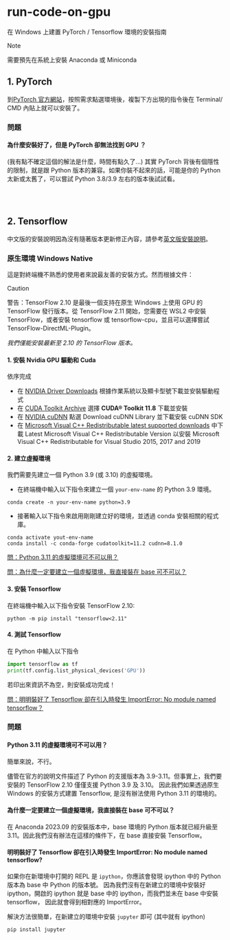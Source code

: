 # run-code-on-gpu
在 Windows 上建置 PyTorch / Tensorflow 環境的安裝指南

> [!NOTE]  
> 需要預先在系統上安裝 Anaconda 或 Miniconda

## 1. PyTorch
到[PyTorch 官方網站](https://pytorch.org/)，按照需求點選環境後，複製下方出現的指令後在 Terminal/ CMD 內貼上就可以安裝了。

### 問題

#### 為什麼安裝好了，但是 PyTorch 卻無法找到 GPU ？
(我有點不確定這個的解法是什麼，時間有點久了...) 其實 PyTorch 背後有個隱性的限制，就是跟 Python 版本的兼容。如果你裝不起來的話，可能是你的 Python 太新或太舊了，可以嘗試 Python 3.8/3.9 左右的版本後試試看。

<br><br>

## 2. Tensorflow 
中文版的安裝說明因為沒有隨著版本更新修正內容，請參考[英文版安裝說明](https://www.tensorflow.org/install/pip#windows-native)。

### 原生環境 Windows Native
這是對終端機不熟悉的使用者來說最友善的安裝方式。然而根據文件：

> [!CAUTION]
> 警告：TensorFlow 2.10 是最後一個支持在原生 Windows 上使用 GPU 的 TensorFlow 發行版本。從 TensorFlow 2.11 開始，您需要在 WSL2 中安裝 TensorFlow，或者安裝 tensorflow 或 tensorflow-cpu，並且可以選擇嘗試 TensorFlow-DirectML-Plugin。

*我們僅能安裝最新至 2.10 的 TensorFlow 版本。*

#### 1. 安裝 Nvidia GPU 驅動和 Cuda
依序完成
* 在 [NVIDIA Driver Downloads](https://www.nvidia.com/download/index.aspx?lang=en-us) 根據作業系統以及顯卡型號下載並安裝驅動程式
* 在 [CUDA Toolkit Archive](https://developer.nvidia.com/cuda-toolkit-archive) 選擇 **CUDA® Toolkit 11.8** 下載並安裝
* 在 [NVIDIA cuDNN](https://developer.nvidia.com/cudnn) 點選 Download cuDNN Library 並下載安裝 cuDNN SDK
* 在 [Microsoft Visual C++ Redistributable latest supported downloads](https://learn.microsoft.com/en-US/cpp/windows/latest-supported-vc-redist?view=msvc-170) 中下載 Latest Microsoft Visual C++ Redistributable Version 以安裝 Microsoft Visual C++ Redistributable for Visual Studio 2015, 2017 and 2019

#### 2. 建立虛擬環境
我們需要先建立一個 Python 3.9 (或 3.10) 的虛擬環境。
* 在終端機中輸入以下指令來建立一個 `your-env-name` 的 Python 3.9 環境。
```shell
conda create -n your-env-name python=3.9
```
* 接著輸入以下指令來啟用剛剛建立好的環境，並透過 conda 安裝相關的程式庫。
```shell
conda activate yout-env-name
conda install -c conda-forge cudatoolkit=11.2 cudnn=8.1.0
```

[問：Python 3.11 的虛擬環境可不可以用？](#python-311-%E7%9A%84%E8%99%9B%E6%93%AC%E7%92%B0%E5%A2%83%E5%8F%AF%E4%B8%8D%E5%8F%AF%E4%BB%A5%E7%94%A8)

[問：為什麼一定要建立一個虛擬環境，我直接裝在 base 可不可以？](#%E7%82%BA%E4%BB%80%E9%BA%BC%E4%B8%80%E5%AE%9A%E8%A6%81%E5%BB%BA%E7%AB%8B%E4%B8%80%E5%80%8B%E8%99%9B%E6%93%AC%E7%92%B0%E5%A2%83%E6%88%91%E7%9B%B4%E6%8E%A5%E8%A3%9D%E5%9C%A8-base-%E5%8F%AF%E4%B8%8D%E5%8F%AF%E4%BB%A5)

#### 3. 安裝 Tensorflow
在終端機中輸入以下指令安裝 TensorFlow 2.10:
```shell
python -m pip install "tensorflow<2.11"
```

#### 4. 測試 Tensorflow
在 Python 中輸入以下指令
```Python
import tensorflow as tf
print(tf.config.list_physical_devices('GPU'))
```
若印出來資訊不為空，則安裝成功完成！

[問：明明裝好了 Tensorflow 卻在引入時發生 ImportError: No module named tensorflow？](#%E6%98%8E%E6%98%8E%E8%A3%9D%E5%A5%BD%E4%BA%86-tensorflow-%E5%8D%BB%E5%9C%A8%E5%BC%95%E5%85%A5%E6%99%82%E7%99%BC%E7%94%9F-importerror-no-module-named-tensorflow)


### 問題

#### Python 3.11 的虛擬環境可不可以用？
簡單來說，不行。

儘管在官方的說明文件描述了 Python 的支援版本為 3.9-3.11。但事實上，我們要安裝的 TensorFlow 2.10 僅僅支援 Python 3.9 及 3.10。
因此我們如果透過原生 Windows 的安裝方式建置 Tensorflow, 是沒有辦法使用 Python 3.11 的環境的。

#### 為什麼一定要建立一個虛擬環境，我直接裝在 base 可不可以？

在 Anaconda 2023.09 的安裝版本中，base 環境的 Python 版本就已經升級至 3.11。因此我們沒有辦法在這樣的條件下，在 base 直接安裝 Tensorflow。

#### 明明裝好了 Tensorflow 卻在引入時發生 ImportError: No module named tensorflow?

如果你在新環境中打開的 REPL 是 `ipython`，你應該會發現 ipython 中的 Python 版本為 base 中 Python 的版本號。
因為我們沒有在新建立的環境中安裝好 ipython，開啟的 ipython 就是 base 中的 ipython，而我們並未在 base 中安裝 tensorflow，
因此就會得到相對應的 ImportError。

解決方法很簡單，在新建立的環境中安裝 `jupyter` 即可 (其中就有 ipython)
```shell
pip install jupyter
```



